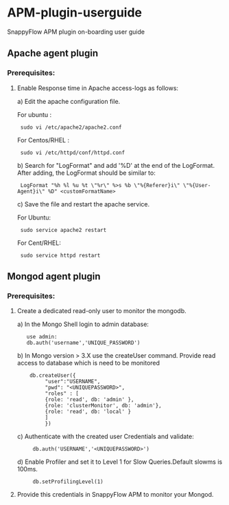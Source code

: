 # APM-plugin-userguide
SnappyFlow APM plugin on-boarding user guide

## Apache agent plugin

### Prerequisites:
1. Enable Response time in Apache access-logs as follows:

    a) Edit the apache configuration file. 
    
      For ubuntu :
      
        sudo vi /etc/apache2/apache2.conf
      
      For Centos/RHEL :
      
        sudo vi /etc/httpd/conf/httpd.conf
      
   b) Search for "LogFormat" and add '%D' at the end of the LogFormat. After adding, the LogFormat should be similar to:
     
        LogFormat "%h %l %u %t \"%r\" %>s %b \"%{Referer}i\" \"%{User-Agent}i\" %D" <customFormatName>
      
   c) Save the file and restart the apache service.
   
      For Ubuntu:
      
        sudo service apache2 restart
      
      For Cent/RHEL:
      
        sudo service httpd restart
      
## Mongod agent plugin

### Prerequisites:
1. Create a dedicated read-only user to monitor the mongodb.

    a) In the Mongo Shell login to admin database:
          
          use admin:
          db.auth('username','UNIQUE_PASSWORD')
    b) In Mongo version > 3.X use the createUser command. Provide read access to database which is need to be monitored
           
           db.createUser({
                "user":"USERNAME",
                "pwd": "<UNIQUEPASSWORD>",
                "roles" : [
                {role: 'read', db: 'admin' },
                {role: 'clusterMonitor', db: 'admin'},
                {role: 'read', db: 'local' }
                ]
                })
    c) Authenticate with the created user Credentials and validate:
            
            db.auth('USERNAME','<UNIQUEPASSWORD>')
            
    d) Enable Profiler and set it to Level 1 for Slow Queries.Default slowms is 100ms.
    
            db.setProfilingLevel(1)
            
2. Provide this credentials in SnappyFlow APM to monitor your Mongod.
       
     
